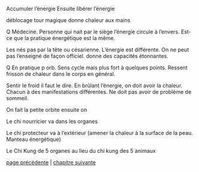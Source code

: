 Accumuler l’énergie 
Ensuite libérer l’énergie

déblocage tour magique donne chaleur aux mains

Q Médecine. Personne qui nait par le siège l’énergie circule à l’envers. Est-ce que la pratique énergétique est la même.

Les nés pas par la tête ou césarienne. L’énergie est différente. On ne peut pas l’enseigné de façon officiel. donne des capacités étonnantes. 

Q En pratique p orb. Sens cycle mais plus fort à quelques points. Ressent frisson de chaleur dans le corps en général.

Sentir le froid il faut le dire. En brûlant l’énergie, on doit avoir la chaleur. Chacun à des manifestations différentes. 
Ne doit pas avoir de problème de sommeil.

On fait la petite orbite ensuite on 

Le chi nourricier va dans les organes

Le chi protecteur va à l’extérieur (amener la chaleur à la surface de la peau. Manteau énergétique)

Le Chi Kung de 5 organes au lieu du chi kung des 5 animaux

[page précédente](2024-03-10-07.md) | [chapitre suivante](2024-03-17-01.md)